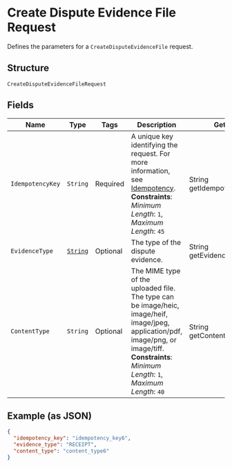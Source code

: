 
# Create Dispute Evidence File Request

Defines the parameters for a `CreateDisputeEvidenceFile` request.

## Structure

`CreateDisputeEvidenceFileRequest`

## Fields

| Name | Type | Tags | Description | Getter |
|  --- | --- | --- | --- | --- |
| `IdempotencyKey` | `String` | Required | A unique key identifying the request. For more information, see [Idempotency](https://developer.squareup.com/docs/working-with-apis/idempotency).<br>**Constraints**: *Minimum Length*: `1`, *Maximum Length*: `45` | String getIdempotencyKey() |
| `EvidenceType` | [`String`](../../doc/models/dispute-evidence-type.md) | Optional | The type of the dispute evidence. | String getEvidenceType() |
| `ContentType` | `String` | Optional | The MIME type of the uploaded file.<br>The type can be image/heic, image/heif, image/jpeg, application/pdf, image/png, or image/tiff.<br>**Constraints**: *Minimum Length*: `1`, *Maximum Length*: `40` | String getContentType() |

## Example (as JSON)

```json
{
  "idempotency_key": "idempotency_key6",
  "evidence_type": "RECEIPT",
  "content_type": "content_type6"
}
```

